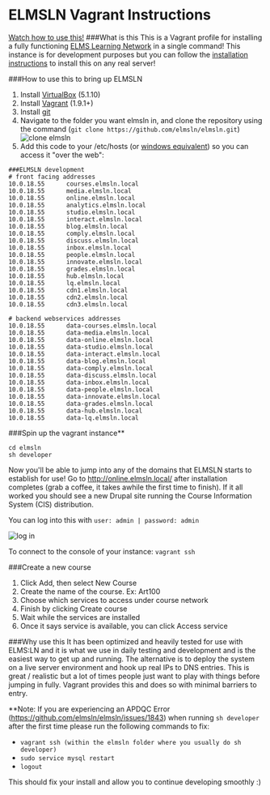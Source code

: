 ELMSLN Vagrant Instructions
==============
[Watch how to use this!](https://www.youtube.com/watch?v=ZeuDKzs6sj0&list=PLJQupiji7J5fygec37Wd-gAbpMj8c5A_C)
###What is this
This is a Vagrant profile for installing a fully functioning [ELMS Learning Network](https://github.com/elmsln/elmsln) in a single command!  This instance is for development purposes but you can follow the [installation instructions](https://elmsln.readthedocs.io/en/latest/INSTALL) to install this on any real server!

###How to use this to bring up ELMSLN
1. Install [VirtualBox](https://www.virtualbox.org/wiki/Downloads) (5.1.10)
2. Install [Vagrant](http://www.vagrantup.com/downloads.html) (1.9.1+)
3. Install [git](http://git-scm.com/downloads)
4. Navigate to the folder you want elmsln in, and clone the repository using the command (`git clone https://github.com/elmsln/elmsln.git`)
![clone elmsln](https://cloud.githubusercontent.com/assets/16597608/13260179/60875b1e-da28-11e5-865f-89e6586f370a.PNG)
5. Add this code to your /etc/hosts (or [windows equivalent](http://www.howtogeek.com/howto/27350/beginner-geek-how-to-edit-your-hosts-file/)) so you can access it "over the web":
```
###ELMSLN development
# front facing addresses
10.0.18.55      courses.elmsln.local
10.0.18.55      media.elmsln.local
10.0.18.55      online.elmsln.local
10.0.18.55      analytics.elmsln.local
10.0.18.55      studio.elmsln.local
10.0.18.55      interact.elmsln.local
10.0.18.55      blog.elmsln.local
10.0.18.55      comply.elmsln.local
10.0.18.55      discuss.elmsln.local
10.0.18.55      inbox.elmsln.local
10.0.18.55      people.elmsln.local
10.0.18.55      innovate.elmsln.local
10.0.18.55      grades.elmsln.local
10.0.18.55      hub.elmsln.local
10.0.18.55      lq.elmsln.local
10.0.18.55      cdn1.elmsln.local
10.0.18.55      cdn2.elmsln.local
10.0.18.55      cdn3.elmsln.local

# backend webservices addresses
10.0.18.55      data-courses.elmsln.local
10.0.18.55      data-media.elmsln.local
10.0.18.55      data-online.elmsln.local
10.0.18.55      data-studio.elmsln.local
10.0.18.55      data-interact.elmsln.local
10.0.18.55      data-blog.elmsln.local
10.0.18.55      data-comply.elmsln.local
10.0.18.55      data-discuss.elmsln.local
10.0.18.55      data-inbox.elmsln.local
10.0.18.55      data-people.elmsln.local
10.0.18.55      data-innovate.elmsln.local
10.0.18.55      data-grades.elmsln.local
10.0.18.55      data-hub.elmsln.local
10.0.18.55      data-lq.elmsln.local
```

###Spin up the vagrant instance**
```
cd elmsln
sh developer
```

Now you'll be able to jump into any of the domains that ELMSLN starts to establish for use!  Go to http://online.elmsln.local/ after installation completes (grab a coffee, it takes awhile the first time to finish).  If it all worked you should see a new Drupal site running the Course Information System (CIS) distribution.

You can log into this with `user: admin | password: admin`

![log in](https://cloud.githubusercontent.com/assets/16597608/13260446/767d8ae6-da29-11e5-8346-393a09c54cf6.PNG)

To connect to the console of your instance: `vagrant ssh`

###Create a new course
1. Click Add, then select New Course
2. Create the name of the course. Ex: Art100
3. Choose which services to access under course network
4. Finish by clicking Create course
5. Wait while the services are installed
6. Once it says service is available, you can click Access service

###Why use this
It has been optimized and heavily tested for use with ELMS:LN and it is what we use in daily testing and development and is the easiest way to get up and running. The alternative is to deploy the system on a live server environment and hook up real IPs to DNS entries. This is great / realistic but a lot of times people just want to play with things before jumping in fully. Vagrant provides this and does so with minimal barriers to entry.

**Note: If you are experiencing an APDQC Error (https://github.com/elmsln/elmsln/issues/1843) when running `sh developer` after the first time please run the following commands to fix:

- `vagrant ssh (within the elmsln folder where you usually do sh developer)`
- `sudo service mysql restart`
- `logout`

This should fix your install and allow you to continue developing smoothly :)

